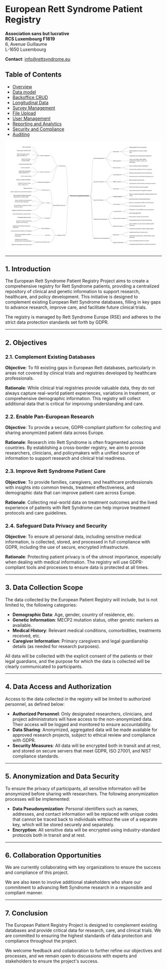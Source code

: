 # European Rett Syndrome Patient Registry

**Association sans but lucrative**  
**RCS Luxembourg F1819**  
6, Avenue Guillaume  
L-1650 Luxembourg  

**Contact**: [info@rettsyndrome.eu](mailto:info@rettsyndrome.eu)

## Table of Contents

- [Overview](./docs/01-Overview.md)
- [Data model](./docs/05-MasterData.md)
- [Backoffice CRUD](./docs/06-BackofficeCRUD.md)
- [Longitudinal Data](./docs/07-LogitudinalData.md)
- [Survey Management](./docs/08-SurveyManagement.md)
- [File Upload](./docs/09-FileUpload.md)
- [User Management](./docs/10-UserManagement.md)
- [Reporting and Analytics](./docs/11-ReportingAndAnalytics.md)
- [Security and Compliance](./docs/12-SecurityAndCompliance.md)
- [Auditing](./docs/13-Auditing.md)

![Technical implementation mindmap](/docs/images/technical-implementation.png)

---

## 1. Introduction

The European Rett Syndrome Patient Registry Project aims to create a comprehensive registry for Rett Syndrome patients, providing a centralized repository of clinical and genetic information to support research, healthcare, and policy development. This initiative is designed to complement existing European Rett Syndrome databases, filling in key gaps to advance research, improve care, and facilitate future clinical trials.

The registry is managed by Rett Syndrome Europe (RSE) and adheres to the strict data protection standards set forth by GDPR.

---

## 2. Objectives

### 2.1. Complement Existing Databases
**Objective**: To fill existing gaps in European Rett databases, particularly in areas not covered by clinical trials and registries developed by healthcare professionals.

**Rationale**: While clinical trial registries provide valuable data, they do not always capture real-world patient experiences, variations in treatment, or comprehensive demographic information. This registry will collect additional data that is critical for improving understanding and care.

### 2.2. Enable Pan-European Research
**Objective**: To provide a secure, GDPR-compliant platform for collecting and sharing anonymized patient data across Europe.

**Rationale**: Research into Rett Syndrome is often fragmented across countries. By establishing a cross-border registry, we aim to provide researchers, clinicians, and policymakers with a unified source of information to support research and clinical trial readiness.

### 2.3. Improve Rett Syndrome Patient Care
**Objective**: To provide families, caregivers, and healthcare professionals with insights into common trends, treatment effectiveness, and demographic data that can improve patient care across Europe.

**Rationale**: Collecting real-world data on treatment outcomes and the lived experience of patients with Rett Syndrome can help improve treatment protocols and care guidelines.

### 2.4. Safeguard Data Privacy and Security
**Objective**: To ensure all personal data, including sensitive medical information, is collected, stored, and processed in full compliance with GDPR, including the use of secure, encrypted infrastructure.

**Rationale**: Protecting patient privacy is of the utmost importance, especially when dealing with medical information. The registry will use GDPR-compliant tools and processes to ensure data is protected at all times.

---

## 3. Data Collection Scope

The data collected by the European Patient Registry will include, but is not limited to, the following categories:

- **Demographic Data**: Age, gender, country of residence, etc.
- **Genetic Information**: MECP2 mutation status, other genetic markers as available.
- **Medical History**: Relevant medical conditions, comorbidities, treatments received, etc.
- **Caregiver Information**: Primary caregivers and legal guardianship details (as needed for research purposes).

All data will be collected with the explicit consent of the patients or their legal guardians, and the purpose for which the data is collected will be clearly communicated to participants.

---

## 4. Data Access and Authorization

Access to the data collected in the registry will be limited to authorized personnel, as defined below:

- **Authorized Personnel**: Only designated researchers, clinicians, and project administrators will have access to the non-anonymized data. Their access will be logged and monitored to ensure accountability.
- **Data Sharing**: Anonymized, aggregated data will be made available for approved research projects, subject to ethical review and compliance with GDPR.
- **Security Measures**: All data will be encrypted both in transit and at rest, and stored on secure servers that meet GDPR, ISO 27001, and NIST compliance standards.

---

## 5. Anonymization and Data Security

To ensure the privacy of participants, all sensitive information will be anonymized before sharing with researchers. The following anonymization processes will be implemented:

- **Data Pseudonymization**: Personal identifiers such as names, addresses, and contact information will be replaced with unique codes that cannot be traced back to individuals without the use of a separate key, which will be stored securely and separately.
- **Encryption**: All sensitive data will be encrypted using industry-standard protocols both in transit and at rest.

---

## 6. Collaboration Opportunities

We are currently collaborating with key organizations to ensure the success and compliance of this project.

We are also keen to involve additional stakeholders who share our commitment to advancing Rett Syndrome research in a responsible and compliant manner.

---

## 7. Conclusion

The European Patient Registry Project is designed to complement existing databases and provide critical data for research, care, and clinical trials. We are committed to ensuring the highest standards of data protection and compliance throughout the project.

We welcome feedback and collaboration to further refine our objectives and processes, and we remain open to discussions with experts and stakeholders to ensure the project's success.